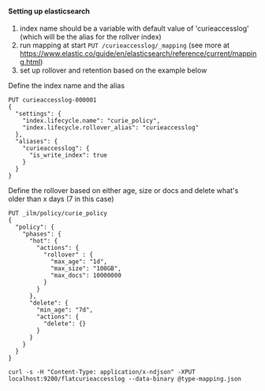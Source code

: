 #### Setting up elasticsearch

1. index name should be a variable with default value of 'curieaccesslog' (which will be the alias for the rollver index)
1. run mapping at start `PUT /curieaccesslog/_mapping` (see more at https://www.elastic.co/guide/en/elasticsearch/reference/current/mapping.html)
1. set up rollover and retention based on the example below


Define the index name and the alias
```
PUT curieaccesslog-000001
{
  "settings": {
    "index.lifecycle.name": "curie_policy",
    "index.lifecycle.rollover_alias": "curieaccesslog"
  },
  "aliases": {
    "curieaccesslog": {
      "is_write_index": true
    }
  }
}
```

Define the rollover based on either age, size or docs and delete what's older than x days (7 in this case)
```
PUT _ilm/policy/curie_policy
{
  "policy": {
    "phases": {
      "hot": {
        "actions": {
          "rollover" : {
            "max_age": "1d",
            "max_size": "100GB",
            "max_docs": 10000000
          }
        }
      },
      "delete": {
        "min_age": "7d",
        "actions": {
          "delete": {}
        }
      }
    }
  }
}

```


```
curl -s -H "Content-Type: application/x-ndjson" -XPUT localhost:9200/flatcurieaccesslog --data-binary @type-mapping.json
```